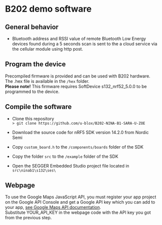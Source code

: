 # B202 demo software

## General behavior

* Bluetooth address and RSSI value of remote Bluetooth Low Energy devices found during a 5 seconds scan is sent to the a cloud service via the cellular module using http post.

## Program the device

Precompiled firmware is provided and can be used with B202 hardware. The .hex file is available in the ```/hex``` folder.   
**Please note!** This firmware requires SoftDevice s132_nrf52_5.0.0 to be programmed to the device.

## Compile the software

* Clone this repository   
```> git clone https://github.com/u-blox/B202-NINA-B1-SARA-U-ZOE```

* Download the source code for nRF5 SDK version 14.2.0 from Nordic Semi

* Copy ```custom_board.h``` to the ```/components/boards``` folder of the SDK

* Copy the folder ```src``` to the ```/example``` folder of the SDK

* Open the SEGGER Embedded Studio project file located in ```src\ninab1\s132\ses\```

## Webpage

To use the Google Maps JavaScript API, you must register your app project on the Google API Console and get a Google API key which you can add to your app, [see Google Maps API documentation](https://developers.google.com/maps/documentation/javascript/get-api-key).   
Substitute YOUR_API_KEY in the webpage code with the API key you got from the previous step.
